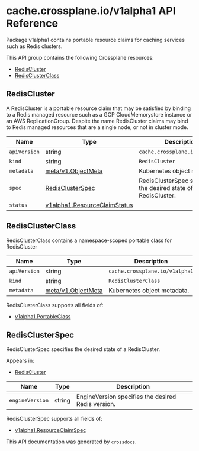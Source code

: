 # cache.crossplane.io/v1alpha1 API Reference

Package v1alpha1 contains portable resource claims for caching services such as Redis clusters.

This API group contains the following Crossplane resources:

* [RedisCluster](#RedisCluster)
* [RedisClusterClass](#RedisClusterClass)

## RedisCluster

A RedisCluster is a portable resource claim that may be satisfied by binding to a Redis managed resource such as a GCP CloudMemorystore instance or an AWS ReplicationGroup. Despite the name RedisCluster claims may bind to Redis managed resources that are a single node, or not in cluster mode.


Name | Type | Description
-----|------|------------
`apiVersion` | string | `cache.crossplane.io/v1alpha1`
`kind` | string | `RedisCluster`
`metadata` | [meta/v1.ObjectMeta](https://kubernetes.io/docs/reference/generated/kubernetes-api/v1.15/#objectmeta-v1-meta) | Kubernetes object metadata.
`spec` | [RedisClusterSpec](#RedisClusterSpec) | RedisClusterSpec specifies the desired state of a RedisCluster.
`status` | [v1alpha1.ResourceClaimStatus](../crossplane-runtime/core-crossplane-io-v1alpha1.md#resourceclaimstatus) | 



## RedisClusterClass

RedisClusterClass contains a namespace-scoped portable class for RedisCluster


Name | Type | Description
-----|------|------------
`apiVersion` | string | `cache.crossplane.io/v1alpha1`
`kind` | string | `RedisClusterClass`
`metadata` | [meta/v1.ObjectMeta](https://kubernetes.io/docs/reference/generated/kubernetes-api/v1.15/#objectmeta-v1-meta) | Kubernetes object metadata.


RedisClusterClass supports all fields of:

* [v1alpha1.PortableClass](../crossplane-runtime/core-crossplane-io-v1alpha1.md#portableclass)


## RedisClusterSpec

RedisClusterSpec specifies the desired state of a RedisCluster.

Appears in:

* [RedisCluster](#RedisCluster)


Name | Type | Description
-----|------|------------
`engineVersion` | string | EngineVersion specifies the desired Redis version.


RedisClusterSpec supports all fields of:

* [v1alpha1.ResourceClaimSpec](../crossplane-runtime/core-crossplane-io-v1alpha1.md#resourceclaimspec)


This API documentation was generated by `crossdocs`.